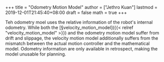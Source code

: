 +++
title = "Odometry Motion Model"
author = ["Jethro Kuan"]
lastmod = 2019-12-01T21:45:40+08:00
draft = false
math = true
+++

Teh odometry moel uses the relative information of the robot's
internal odometry. While both the [§velocity\_motion\_model]({{< relref "velocity_motion_model" >}}) and the
odometry motion model suffer from drift and slippage, the velocity
motion model additionally suffers from the mismatch between the actual
motion controller and the mathematical model. Odometry information are
only available in retrospect, making the model unusable for planning.
